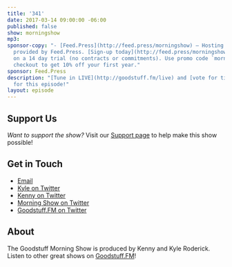 ```yaml
---
title: '341'
date: 2017-03-14 09:00:00 -06:00
published: false
show: morningshow
mp3: 
sponsor-copy: "- [Feed.Press](http://feed.press/morningshow) – Hosting and feed support
  provided by Feed.Press. [Sign-up today](http://feed.press/morningshow) and try FeedPress
  on a 14 day trial (no contracts or commitments). Use promo code `morningshow` during
  checkout to get 10% off your first year."
sponsor: Feed.Press
description: "[Tune in LIVE](http://goodstuff.fm/live) and [vote for titles](http://stuffybot.goodstuff.fm)
  for this episode!"
layout: episode
---
```


## Support Us
*Want to support the show?* Visit our [Support page](/support) to help make this show possible!

## Get in Touch
* [Email](mailto:kyle@goodstuff.fm)
* [Kyle on Twitter](http://twitter.com/dogburps)
* [Kenny on Twitter](http://twitter.com/pizzarobotics)
* [Morning Show on Twitter](http://twitter.com/morningshowam)
* [Goodstuff.FM on Twitter](http://twitter.com/goodstufffm)

## About
The Goodstuff Morning Show is produced by Kenny and Kyle Roderick. Listen to other great shows on [Goodstuff.FM](http://goodstuff.fm/shows)!